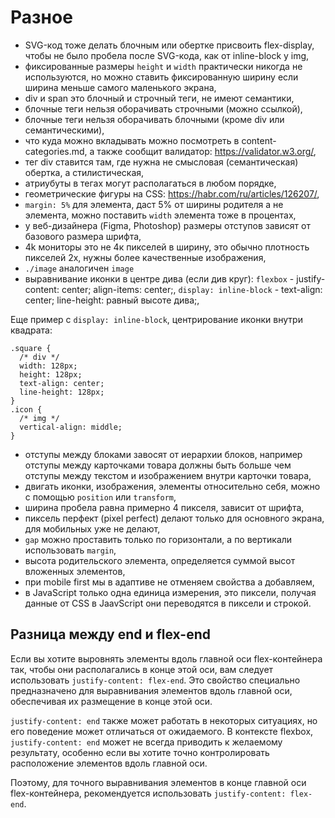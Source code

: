 # Разное
- SVG-код тоже делать блочным или обертке присвоить flex-display, чтобы не было пробела после SVG-кода, как от inline-block у img,
- фиксированные размеры `height` и `width` практически никогда не используются, но можно ставить фиксированную ширину если ширина меньше самого маленького экрана,
- div и span это блочный и строчный теги, не имеют семантики,
- блочные теги нельзя оборачивать строчными (можно ссылкой),
- блочные теги нельзя оборачивать блочными (кроме div или семантическими),
- что куда можно вкладывать можно посмотреть в content-categories.md, а также сообщит валидатор: https://validator.w3.org/,
- тег div ставится там, где нужна не смысловая (семантическая) обертка, а стилистическая,
- атриубуты в тегах могут располагаться в любом порядке,
- геометрические фигуры на CSS: https://habr.com/ru/articles/126207/,
- `margin: 5%` для элемента, даст 5% от ширины родителя а не элемента, можно поставить `width` элемента тоже в процентах,
- у веб-дизайнера (Figma, Photoshop) размеры отступов зависят от базового размера шрифта,
- 4k мониторы это не 4к пикселей в ширину, это обычно плотность пикселей 2x, нужны более качественные изображения,
- `./image` аналогичен `image`
- выравнивание иконки в центре дива (если див круг): `flexbox` - justify-content: center; align-items: center;, `display: inline-block` - text-align: center; line-height: равный высоте дива;,

Еще пример с `display: inline-block`, центрирование иконки внутри квадрата:

    .square {
      /* div */
      width: 128px;
      height: 128px;
      text-align: center;
      line-height: 128px;
    }
    .icon {
      /* img */
      vertical-align: middle;
    }

- отступы между блоками завосят от иерархии блоков, например отступы между карточками товара должны быть больше чем отступы между текстом и изображением внутри карточки товара,
- двигать иконки, изображения, элементы относительно себя, можно с помощью `position` или `transform`,
- ширина пробела равна примерно 4 пикселя, зависит от шрифта,
- пиксель перфект (pixel perfect) делают только для основного экрана, для мобильных уже не делают,
- `gap` можно проставить только по горизонтали, а по вертикали использовать `margin`,
- высота родительского элемента, определяется суммой высот вложенных элементов,
- при mobile first мы в адаптиве не отменяем свойства а добавляем,
- в JavaScript только одна единица измерения, это пиксели, получая данные от CSS в JaavScript они переводятся в пиксели и строкой.

## Разница между end и flex-end
Если вы хотите выровнять элементы вдоль главной оси flex-контейнера так, чтобы они располагались в конце этой оси, вам следует использовать `justify-content: flex-end`. Это свойство специально предназначено для выравнивания элементов вдоль главной оси, обеспечивая их размещение в конце этой оси.

`justify-content: end` также может работать в некоторых ситуациях, но его поведение может отличаться от ожидаемого. В контексте flexbox, `justify-content: end` может не всегда приводить к желаемому результату, особенно если вы хотите точно контролировать расположение элементов вдоль главной оси.

Поэтому, для точного выравнивания элементов в конце главной оси flex-контейнера, рекомендуется использовать `justify-content: flex-end`.
